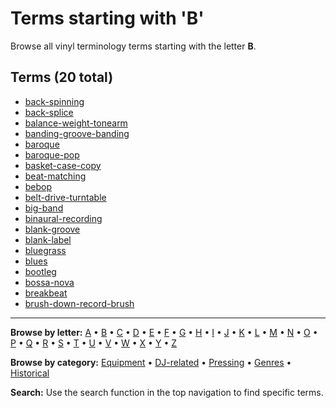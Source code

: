 # Terms starting with 'B'

Browse all vinyl terminology terms starting with the letter **B**.

## Terms (20 total)

- [back-spinning](../terms/b/back-spinning.md)
- [back-splice](../terms/b/back-splice.md)
- [balance-weight-tonearm](../terms/b/balance-weight-tonearm.md)
- [banding-groove-banding](../terms/b/banding-groove-banding.md)
- [baroque](../terms/b/baroque.md)
- [baroque-pop](../terms/b/baroque-pop.md)
- [basket-case-copy](../terms/b/basket-case-copy.md)
- [beat-matching](../terms/b/beat-matching.md)
- [bebop](../terms/b/bebop.md)
- [belt-drive-turntable](../terms/b/belt-drive-turntable.md)
- [big-band](../terms/b/big-band.md)
- [binaural-recording](../terms/b/binaural-recording.md)
- [blank-groove](../terms/b/blank-groove.md)
- [blank-label](../terms/b/blank-label.md)
- [bluegrass](../terms/b/bluegrass.md)
- [blues](../terms/b/blues.md)
- [bootleg](../terms/b/bootleg.md)
- [bossa-nova](../terms/b/bossa-nova.md)
- [breakbeat](../terms/b/breakbeat.md)
- [brush-down-record-brush](../terms/b/brush-down-record-brush.md)


---

**Browse by letter:** [A](a.md) • [B](b.md) • [C](c.md) • [D](d.md) • [E](e.md) • [F](f.md) • [G](g.md) • [H](h.md) • [I](i.md) • [J](j.md) • [K](k.md) • [L](l.md) • [M](m.md) • [N](n.md) • [O](o.md) • [P](p.md) • [Q](q.md) • [R](r.md) • [S](s.md) • [T](t.md) • [U](u.md) • [V](v.md) • [W](w.md) • [X](x.md) • [Y](y.md) • [Z](z.md)

**Browse by category:** [Equipment](../tags/equipment.md) • [DJ-related](../tags/dj-related.md) • [Pressing](../tags/pressing.md) • [Genres](../tags/genres.md) • [Historical](../tags/historical.md)

**Search:** Use the search function in the top navigation to find specific terms.
